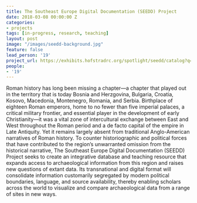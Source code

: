 ```yaml
---
title: The Southeast Europe Digital Documentation (SEEDD) Project
date: 2018-03-08 00:00:00 Z
categories:
- projects
tags: [in-progress, research, teaching]
layout: post
image: "/images/seedd-background.jpg"
feature: false
lead_person: '19'
project_url: https://exhibits.hofstradrc.org/spotlight/seedd/catalog?q=&search_field=all_fields&utf8=%E2%9C%93&view=gallery
people:
- '19'
---
```


Roman history has long been missing a chapter—a chapter that played out in the territory that is today Bosnia and Herzgovina, Bulgaria, Croatia, Kosovo, Macedonia, Montenegro, Romania, and Serbia. Birthplace of eighteen Roman emperors, home to no fewer than five imperial palaces, a critical military frontier, and essential player in the development of early Christianity—it was a vital zone of intercultural exchange between East and West throughout the Roman period and a de facto capital of the empire in Late Antiquity. Yet it remains largely absent from traditional Anglo-American narratives of Roman history. To counter historiographic and political forces that have contributed to the region’s unwarranted omission from the historical narrative, The Southeast Europe Digital Documentation (SEEDD) Project seeks to create an integrative database and teaching resource that expands access to archaeological information from this region and raises new questions of extant data. Its transnational and digital format will consolidate information customarily segregated by modern political boundaries, language, and source availability, thereby enabling scholars across the world to visualize and compare archaeological data from a range of sites in new ways.


<style type="text/css">
.post-image {
    height: 500px;
    margin-bottom: 20px;
    margin: auto;
    background-repeat: no-repeat;
}
</style>
